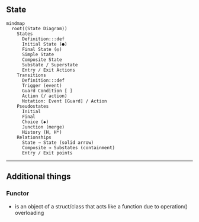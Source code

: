 ## State

```mermaid
mindmap
  root((State Diagram))
    States
      Definition:::def
      Initial State (●)
      Final State (◎)
      Simple State
      Composite State
      Substate / Superstate
      Entry / Exit Actions
    Transitions
      Definition:::def
      Trigger (event)
      Guard Condition [ ]
      Action (/ action)
      Notation: Event [Guard] / Action
    Pseudostates
      Initial
      Final
      Choice (◆)
      Junction (merge)
      History (H, H*)
    Relationships
      State → State (solid arrow)
      Composite → Substates (containment)
      Entry / Exit points
```
---

## Additional things

### Functor
- is an object of a struct/class that acts like a function due to operation() overloading